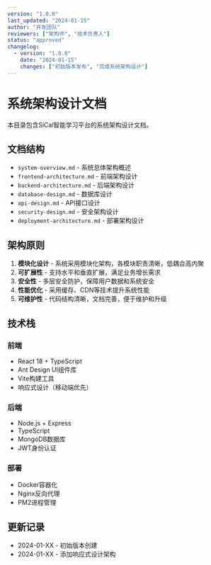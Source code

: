 ```yaml
---
version: "1.0.0"
last_updated: "2024-01-15"
author: "开发团队"
reviewers: ["架构师", "技术负责人"]
status: "approved"
changelog:
  - version: "1.0.0"
    date: "2024-01-15"
    changes: ["初始版本发布", "完成系统架构设计"]
---
```


# 系统架构设计文档

本目录包含SiCal智能学习平台的系统架构设计文档。

## 文档结构

- `system-overview.md` - 系统总体架构概述
- `frontend-architecture.md` - 前端架构设计
- `backend-architecture.md` - 后端架构设计
- `database-design.md` - 数据库设计
- `api-design.md` - API接口设计
- `security-design.md` - 安全架构设计
- `deployment-architecture.md` - 部署架构设计

## 架构原则

1. **模块化设计** - 系统采用模块化架构，各模块职责清晰，低耦合高内聚
2. **可扩展性** - 支持水平和垂直扩展，满足业务增长需求
3. **安全性** - 多层安全防护，保障用户数据和系统安全
4. **性能优化** - 采用缓存、CDN等技术提升系统性能
5. **可维护性** - 代码结构清晰，文档完善，便于维护和升级

## 技术栈

### 前端
- React 18 + TypeScript
- Ant Design UI组件库
- Vite构建工具
- 响应式设计（移动端优先）

### 后端
- Node.js + Express
- TypeScript
- MongoDB数据库
- JWT身份认证

### 部署
- Docker容器化
- Nginx反向代理
- PM2进程管理

## 更新记录

- 2024-01-XX - 初始版本创建
- 2024-01-XX - 添加响应式设计架构